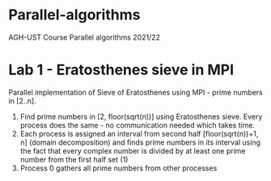 # Parallel-algorithms
AGH-UST Course Parallel algorithms 2021/22

# Lab 1 - Eratosthenes sieve in MPI 

Parallel implementation of Sieve of Eratosthenes using MPI - prime numbers in [2..n].
1. Find prime numbers in [2, floor(sqrt(n))] using Eratosthenes sieve. Every process does the same - no communication needed which takes time.
2. Each process is assigned an interval from second half [floor(sqrt(n))+1, n] (domain decomposition) and finds prime numbers in its interval using the fact that every complex number is divided by at least one prime number from the first half set (1)
3. Process 0 gathers all prime numbers from other processes
